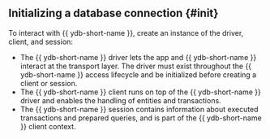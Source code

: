 ## Initializing a database connection {#init}

To interact with {{ ydb-short-name }}, create an instance of the driver, client, and session:

* The {{ ydb-short-name }} driver lets the app and {{ ydb-short-name }} interact at the transport layer. The driver must exist throughout the {{ ydb-short-name }} access lifecycle and be initialized before creating a client or session.
* The {{ ydb-short-name }} client runs on top of the {{ ydb-short-name }} driver and enables the handling of entities and transactions.
* The {{ ydb-short-name }} session contains information about executed transactions and prepared queries, and is part of the {{ ydb-short-name }} client context.

